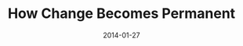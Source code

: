 ---
layout: media
category: media
series: "Power To Change"
title: "How Change Becomes Permanent"
date: 2014-01-27
description: "Karl Martin talks about how change becomes permanent."
video: "https://s3.amazonaws.com/crossroadsvideomessages/powertochange_04.mp4"
video-poster: "https://www.crossroads.net/uploadedfiles/powertochange_04_still.jpg"
---